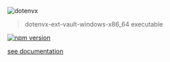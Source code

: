 ![dotenvx](https://dotenvx.com/better-banner.png)

> dotenvx-ext-vault-windows-x86_64 executable

[![npm version](https://img.shields.io/npm/v/@dotenvx/dotenvx-ext-vault-windows-x86_64.svg)](https://www.npmjs.com/package/@dotenvx/dotenvx-ext-vault-windows-x86_64)

[see documentation](https://github.com/dotenvx/dotenvx-ext-vault)

&nbsp;
